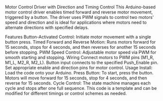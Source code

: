 Motor Control Driver with Direction and Timing Control
This Arduino-based motor control driver enables timed forward and reverse motor movement, triggered by a button. The driver uses PWM signals to control two motors' speed and direction and is ideal for applications where motors need to alternate directions with specified delays.

Features
Button-Activated Control: Initiate motor movement with a single button press.
Timed Forward and Reverse Motion: Runs motors forward for 15 seconds, stops for 4 seconds, and then reverses for another 15 seconds before stopping.
PWM Speed Control: Adjustable motor speed via PWM for smooth starting and stopping.
Wiring
Connect motors to PWM pins (M1_R, M1_L, M2_R, M2_L).
Button input connects to the specified Push_Enable pin.
Set appropriate enable and direction pins for motor control.
Usage
Install: Load the code onto your Arduino.
Press Button: To start, press the button. Motors will move forward for 15 seconds, stop for 4 seconds, and then reverse for 15 seconds.
Cycle Control: The state machine manages each cycle and stops after one full sequence.
This code is a template and can be modified for different timings or control schemes as needed.
